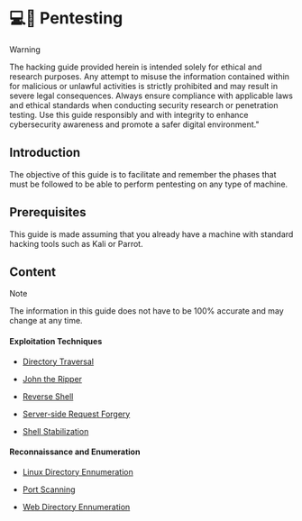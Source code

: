 # 💻🔐 Pentesting  

> [!WARNING]
> The hacking guide provided herein is intended solely for ethical and research purposes. Any attempt to misuse the information contained within for malicious or unlawful activities is strictly prohibited and may result in severe legal consequences. Always ensure compliance with applicable laws and ethical standards when conducting security research or penetration testing. Use this guide responsibly and with integrity to enhance cybersecurity awareness and promote a safer digital environment."


## Introduction
The objective of this guide is to facilitate and remember the phases that must be followed to be able to perform pentesting on any type of machine.  

## Prerequisites
This guide is made assuming that you already have a machine with standard hacking tools such as Kali or Parrot.

## Content
> [!NOTE]
> The information in this guide does not have to be 100% accurate and may change at any time.


#### Exploitation Techniques
- [Directory Traversal](https://github.com/albertcastineira/pentesting/blob/main/Exploitation%20Techniques/DirectoryTraversal.md)

- [John the Ripper](https://github.com/albertcastineira/cybersecurity/blob/main/Exploitation%20Techniques/JohnTheRipper.md)

- [Reverse Shell](https://github.com/albertcastineira/cybersecurity/blob/main/Exploitation%20Techniques/ReverseShell.md)

- [Server-side Request Forgery](https://github.com/albertcastineira/pentesting/blob/main/Exploitation%20Techniques/Server-sideRequestForgery.md)

- [Shell Stabilization](https://github.com/albertcastineira/cybersecurity/blob/main/Exploitation%20Techniques/ShellStabilization.md)

#### Reconnaissance and Enumeration
- [Linux Directory Ennumeration](https://github.com/albertcastineira/cybersecurity/blob/main/Reconnaissance%20and%20Enumeration/LinuxDirectoryEnnumeration.md)

- [Port Scanning](https://github.com/albertcastineira/cybersecurity/blob/main/Reconnaissance%20and%20Enumeration/PortScanning.md)

- [Web Directory Ennumeration](https://github.com/albertcastineira/cybersecurity/blob/main/Reconnaissance%20and%20Enumeration/WebDirectoryEnnumeration.md)
